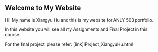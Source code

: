 ## Welcome to My Website

Hi! My name is Xiangyu Hu and this is my website for ANLY 503 portfolio.

In this website you will see all my Assignments and Final Project in this course.

For the final project, please refer:
[link]!Project_XiangyuHu.html
